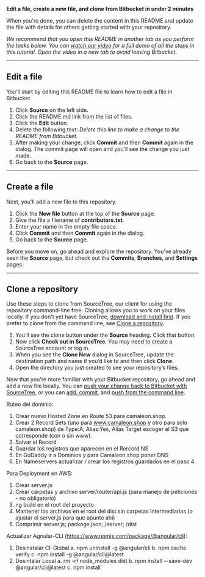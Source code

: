 **Edit a file, create a new file, and clone from Bitbucket in under 2 minutes**

When you're done, you can delete the content in this README and update the file with details for others getting started with your repository.

*We recommend that you open this README in another tab as you perform the tasks below. You can [watch our video](https://youtu.be/0ocf7u76WSo) for a full demo of all the steps in this tutorial. Open the video in a new tab to avoid leaving Bitbucket.*

---

## Edit a file

You’ll start by editing this README file to learn how to edit a file in Bitbucket.

1. Click **Source** on the left side.
2. Click the README.md link from the list of files.
3. Click the **Edit** button.
4. Delete the following text: *Delete this line to make a change to the README from Bitbucket.*
5. After making your change, click **Commit** and then **Commit** again in the dialog. The commit page will open and you’ll see the change you just made.
6. Go back to the **Source** page.

---

## Create a file

Next, you’ll add a new file to this repository.

1. Click the **New file** button at the top of the **Source** page.
2. Give the file a filename of **contributors.txt**.
3. Enter your name in the empty file space.
4. Click **Commit** and then **Commit** again in the dialog.
5. Go back to the **Source** page.

Before you move on, go ahead and explore the repository. You've already seen the **Source** page, but check out the **Commits**, **Branches**, and **Settings** pages.

---

## Clone a repository

Use these steps to clone from SourceTree, our client for using the repository command-line free. Cloning allows you to work on your files locally. If you don't yet have SourceTree, [download and install first](https://www.sourcetreeapp.com/). If you prefer to clone from the command line, see [Clone a repository](https://confluence.atlassian.com/x/4whODQ).

1. You’ll see the clone button under the **Source** heading. Click that button.
2. Now click **Check out in SourceTree**. You may need to create a SourceTree account or log in.
3. When you see the **Clone New** dialog in SourceTree, update the destination path and name if you’d like to and then click **Clone**.
4. Open the directory you just created to see your repository’s files.

Now that you're more familiar with your Bitbucket repository, go ahead and add a new file locally. You can [push your change back to Bitbucket with SourceTree](https://confluence.atlassian.com/x/iqyBMg), or you can [add, commit,](https://confluence.atlassian.com/x/8QhODQ) and [push from the command line](https://confluence.atlassian.com/x/NQ0zDQ).


Ruteo del dominio:
1. Crear nuevo Hosted Zone en Route 53 para camaleon.shop. 
2. Crear 2 Record Sets (uno para www.camaleon.shop y otro para solo camaleon.shop) de Type:A, Alias:Yes, Alias Target escoger el S3 que corresponde (con o sin www). 
3. Salvar el Record
4. Guardar los registros que aparecen en el Rercord NS
5. En GoDaddy ir a Dominios y para Camaleon.shop poner DNS
6. En Nameservers actualizar / crear los registros guardados en el paso 4.

Para Deployment en AWS:
1. Crear server.js
2. Crear carpetas y archivo server/router/api.js (para manejo de peticiones - no obligatorio)
3. ng build en el root del proyecto
4. Mantener los archivos en el root del dist sin carpetas intermediarias (o ajustar el server.js para que apunte ahí)
5. Comprimir server.js; package.json; /server; /dist

Actualizar Agnular-CLI (https://www.npmjs.com/package/@angular/cli):
1. Desinstalar Cli Global 
    a. npm uninstall -g @angular/cli
    b. npm cache verify
    c. npm install -g @angular/cli@latest
2. Desintalar Local
    a. rm -rf node_modules dist
    b. npm install --save-dev @angular/cli@latest
    c. npm install